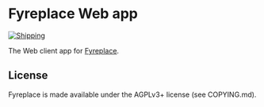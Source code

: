 # Fyreplace Web app

[![Shipping](https://github.com/fyreplace/fyreplace-web/actions/workflows/publishing.yml/badge.svg)](https://github.com/fyreplace/fyreplace-web/actions/workflows/publishing.yml)

The Web client app for [Fyreplace](https://fyreplace.net).

## License

Fyreplace is made available under the AGPLv3+ license (see COPYING.md).

